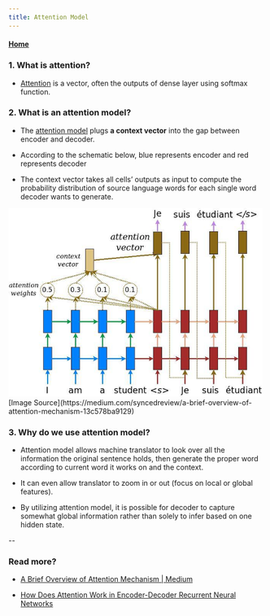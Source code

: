 ```yaml
---
title: Attention Model
---
```



####  [Home](https://dujm.github.io/)

### 1. What is attention?
  * [Attention](https://medium.com/syncedreview/a-brief-overview-of-attention-mechanism-13c578ba9129) is a vector, often the outputs of dense layer using softmax function.

### 2. What is an attention model?  
  * The [attention model](https://medium.com/syncedreview/a-brief-overview-of-attention-mechanism-13c578ba9129) plugs **a context vector** into the gap between encoder and decoder.

  * According to the schematic below, blue represents encoder and red represents decoder

  * The context vector takes all cells’ outputs as input to compute the probability distribution of source language words for each single word decoder wants to generate.

<img src="assets/attention_model.png" alt="drawing" width="500" />
[Image Source](https://medium.com/syncedreview/a-brief-overview-of-attention-mechanism-13c578ba9129)
<br>

### 3. Why do we use attention model?
  * Attention model allows machine translator to look over all the information the original sentence holds, then generate the proper word according to current word it works on and the context.

  * It can even allow translator to zoom in or out (focus on local or global features).

  * By utilizing attention model, it is possible for decoder to capture somewhat global information rather than solely to infer based on one hidden state.

--

### Read more?
  * [A Brief Overview of Attention Mechanism | Medium](https://medium.com/syncedreview/a-brief-overview-of-attention-mechanism-13c578ba9129)

  * [How Does Attention Work in Encoder-Decoder Recurrent Neural Networks](https://machinelearningmastery.com/how-does-attention-work-in-encoder-decoder-recurrent-neural-networks/)
